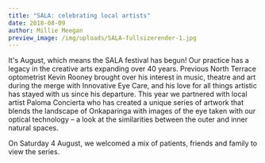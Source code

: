 ```yaml
---
title: "SALA: celebrating local artists"
date: 2018-08-09
author: Millie Meegan
preview_image: /img/uploads/SALA-fullsizerender-1.jpg
---
```


It's August, which means the SALA festival has begun! Our practice has a legacy in the creative arts expanding over 40 years. Previous North Terrace optometrist Kevin Rooney brought over his interest in music, theatre and art during the merge with Innovative Eye Care, and his love for all things artistic has stayed with us since his departure. This year we partnered with local artist Paloma Concierta who has created a unique series of artwork that blends the landscape of Onkaparinga with images of the eye taken with our optical technology – a look at the similarities between the outer and inner natural spaces.

On Saturday 4 August, we welcomed a mix of patients, friends and family to view the series.
